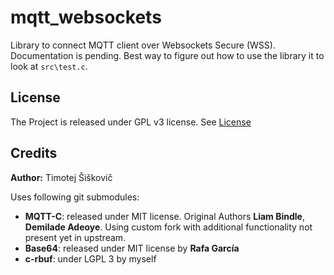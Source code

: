 # mqtt_websockets

Library to connect MQTT client over Websockets Secure (WSS).
Documentation is pending. Best way to figure out how to use the library it to look at `src\test.c`.

## License

The Project is released under GPL v3 license. See [License](LICENSE)

## Credits

**Author:** Timotej Šiškovič

Uses following git submodules:
- **MQTT-C**: released under MIT license. Original Authors **Liam Bindle**, **Demilade Adeoye**. Using custom fork with additional functionality not present yet in upstream.
- **Base64**: released under MIT license by **Rafa García**
- **c-rbuf**: under LGPL 3 by myself